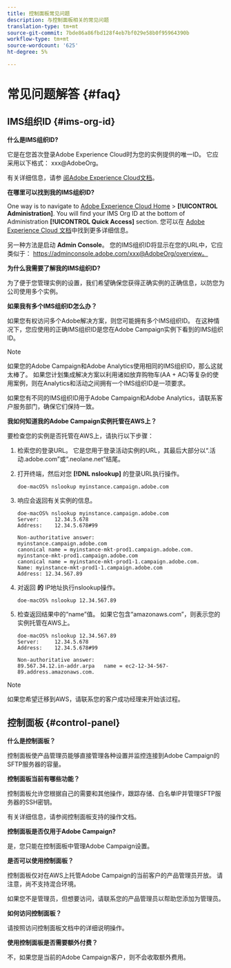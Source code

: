 ```yaml
---
title: 控制面板常见问题
description: 与控制面板相关的常见问题
translation-type: tm+mt
source-git-commit: 7bde86a86fbd128f4eb7bf029e58b0f95964390b
workflow-type: tm+mt
source-wordcount: '625'
ht-degree: 5%

---
```



# 常见问题解答 {#faq}

## IMS组织ID {#ims-org-id}

**什么是IMS组织ID?**

它是在您首次登录Adobe Experience Cloud时为您的实例提供的唯一ID。 它应采用以下格式： xxx@AdobeOrg。

有关详细信息，请参 [阅Adobe Experience Cloud文档](https://marketing.adobe.com/resources/help/zh_CN/mcloud/organizations.html)。

**在哪里可以找到我的IMS组织ID?**

One way is to navigate to [Adobe Experience Cloud Home](https://experiencecloud.adobe.com/) > **[!UICONTROL Administration]**. You will find your IMS Org ID at the bottom of Administration **[!UICONTROL Quick Access]** section. 您可以在 [Adobe Experience Cloud 文档](https://marketing.adobe.com/resources/help/zh_CN/mcloud/organizations.html)中找到更多详细信息。

另一种方法是启动 **Admin Console**。 您的IMS组织ID将显示在您的URL中，它应类似于： https://adminconsole.adobe.com/xxx@AdobeOrg/overview。

**为什么我需要了解我的IMS组织ID?**

为了便于您管理实例的设置，我们希望确保您获得正确实例的正确信息，以防您为公司使用多个实例。

**如果我有多个IMS组织ID怎么办？**

如果您有权访问多个Adobe解决方案，则您可能拥有多个IMS组织ID。 在这种情况下，您应使用的正确IMS组织ID是您在Adobe Campaign实例下看到的IMS组织ID。

>[!NOTE]
>
>如果您的Adobe Campaign和Adobe Analytics使用相同的IMS组织ID，那么这就太棒了。 如果您计划集成解决方案以利用诸如放弃购物车(AA + AC)等复杂的使用案例，则在Analytics和活动之间拥有一个IMS组织ID是一项要求。
>
>如果您有不同的IMS组织ID用于Adobe Campaign和Adobe Analytics，请联系客户服务部门，确保它们保持一致。

**我如何知道我的Adobe Campaign实例托管在AWS上？**

要检查您的实例是否托管在AWS上，请执行以下步骤：

1. 检索您的登录URL。 它是您用于登录活动实例的URL，其最后大部分以“.活动.adobe.com”或“.neolane.net”结尾。
1. 打开终端，然后对您 **[!DNL nslookup]** 的登录URL执行操作。

   `doe-macOS% nslookup myinstance.campaign.adobe.com`

1. 响应会返回有关实例的信息。

   ```
   doe-macOS% nslookup myinstance.campaign.adobe.com
   Server:     12.34.5.678
   Address:    12.34.5.678#99
   
   Non-authoritative answer:
   myinstance.campaign.adobe.com
   canonical name = myinstance-mkt-prod1.campaign.adobe.com.
   myinstance-mkt-prod1.campaign.adobe.com
   canonical name = myinstance-mkt-prod1-1.campaign.adobe.com.
   Name: myinstance-mkt-prod1-1.campaign.adobe.com
   Address: 12.34.567.89
   ```

1. 对返回 **的** IP地址执行nslookup操作。

   `doe-macOS% nslookup 12.34.567.89`

1. 检查返回结果中的“name”值。 如果它包含“amazonaws.com”，则表示您的实例托管在AWS上。

   ```
   doe-macOS% nslookup 12.34.567.89
   Server:     12.34.5.678
   Address:    12.34.5.678#99
   
   Non-authoritative answer:
   89.567.34.12.in-addr.arpa   name = ec2-12-34-567-89.address.amazonaws.com.
   ```

>[!NOTE]
>
>如果您希望迁移到AWS，请联系您的客户成功经理来开始该过程。

## 控制面板 {#control-panel}

**什么是控制面板？**

控制面板使产品管理员能够直接管理各种设置并监控连接到Adobe Campaign的SFTP服务器的容量。

**控制面板当前有哪些功能？**

控制面板允许您根据自己的需要和其他操作，跟踪存储、白名单IP并管理SFTP服务器的SSH密钥。

有关详细信息，请参阅控制面板支持的操作文档。

**控制面板是否仅用于Adobe Campaign?**

是，您只能在控制面板中管理Adobe Campaign设置。

**是否可以使用控制面板？**

控制面板仅对在AWS上托管Adobe Campaign的当前客户的产品管理员开放。 请注意，尚不支持混合环境。

如果您不是管理员，但想要访问，请联系您的产品管理员以帮助您添加为管理员。

**如何访问控制面板？**

请按照访问控制面板文档中的详细说明操作。

**使用控制面板是否需要额外付费？**

不，如果您是当前的Adobe Campaign客户，则不会收取额外费用。
